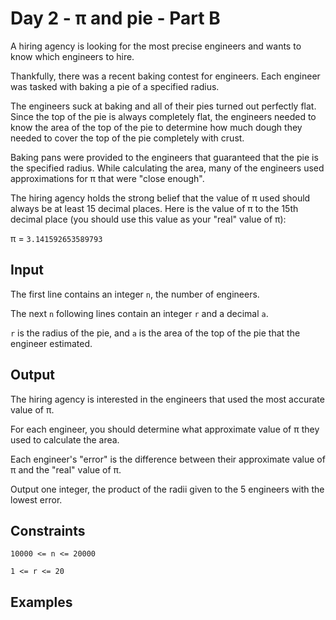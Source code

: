 # Day 2 - π and pie  - Part B

A hiring agency is looking for the most precise engineers and wants to know
which engineers to hire.

Thankfully, there was a recent baking contest for engineers. Each engineer was
tasked with baking a pie of a specified radius.

The engineers suck at baking and all of their pies turned out perfectly flat.
Since the top of the pie is always completely flat, the engineers needed to
know the area of the top of the pie to determine how much dough they needed to
cover the top of the pie completely with crust.

Baking pans were provided to the engineers that guaranteed that the pie is the
specified radius. While calculating the area, many of the engineers used
approximations for π that were "close enough". 

The hiring agency holds the strong belief that the value of π used should
always be at least 15 decimal places. Here is the value of π to the 15th
decimal place (you should use this value as your "real" value of π):

π = `3.141592653589793`

## Input
The first line contains an integer `n`, the number of engineers.

The next `n` following lines contain an integer `r` and a decimal `a`.

`r` is the radius of the pie, and `a` is the area of the top of the pie that the
engineer estimated.

## Output

The hiring agency is interested in the engineers that used the most accurate
value of π. 

For each engineer, you should determine what approximate value of
π they used to calculate the area. 

Each engineer's "error" is the difference between their approximate value of π
and the "real" value of π. 

Output one integer, the product of the radii given to the 5 engineers with the
lowest error.

## Constraints
`10000 <= n <= 20000`

`1 <= r <= 20`

## Examples

